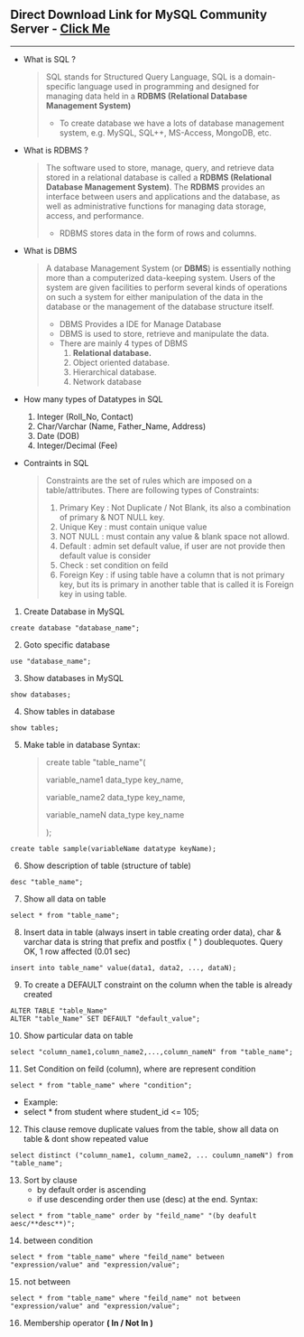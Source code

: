 ## Direct Download Link for MySQL Community Server - [Click Me](https://cdn.mysql.com//Downloads/MySQLInstaller/mysql-installer-community-8.0.29.0.msi)

---

* What is SQL ?
    > SQL stands for Structured Query Language, SQL is a domain-specific language used in programming and designed for managing data held in a **RDBMS (Relational Database Management System)**
    > * To create database we have a lots of database management system, e.g. MySQL, SQL++, MS-Access, MongoDB, etc.

* What is RDBMS ?
    > The software used to store, manage, query, and retrieve data stored in a relational database is called a **RDBMS (Relational Database Management System)**. The **RDBMS** provides an interface between users and applications and the database, as well as administrative functions for managing data storage, access, and performance.
    > * RDBMS stores data in the form of rows and columns.

* What is DBMS
    > A database Management System (or **DBMS**) is essentially nothing more than a computerized data-keeping system. Users of the system are given facilities to perform several kinds of operations on such a system for either manipulation of the data in the database or the management of the database structure itself.
    > * DBMS Provides a IDE for Manage Database
    > * DBMS is used to store, retrieve and manipulate the data.
    > * There are mainly 4 types of DBMS
    >    1. **Relational database.**
    >    2. Object oriented database.
    >    3. Hierarchical database.
    >    4. Network database

* How many types of Datatypes in SQL
    1. Integer (Roll_No, Contact)
    2. Char/Varchar (Name, Father_Name, Address)
    3. Date (DOB)
    4. Integer/Decimal (Fee)

* Contraints in SQL
    > Constraints are the set of rules which are imposed on a table/attributes.
    > There are following types of Constraints:
    > 1. Primary Key : Not Duplicate / Not Blank, its also a combination of primary & NOT NULL key.
    > 2. Unique Key : must contain unique value
    > 3. NOT NULL : must contain any value & blank space not allowd.
    > 4. Default : admin set default value, if user are not provide then default value is consider
    > 5. Check : set condition on feild
    > 6. Foreign Key : if using table have a column that is not primary key, but its is primary in another table that is called it is Foreign key in using table.

1. Create Database in MySQL
```
create database "database_name";
```

2. Goto specific database
```
use "database_name";
```

3. Show databases in MySQL
```
show databases;
```

4. Show tables in database
```
show tables;
```

5. Make table in database
Syntax:
    > create table "table_name"(
    >
    >    variable_name1 data_type key_name,
    >
    >    variable_name2 data_type key_name,
    >
    >    variable_nameN data_type key_name
    >
    > );
```
create table sample(variableName datatype keyName);
```

6. Show description of table (structure of table)
```
desc "table_name";
```

7. Show all data on table
```
select * from "table_name";
```

8. Insert data in table (always insert in table creating order data), char & varchar data is string that prefix and postfix ( " ) doublequotes.
Query OK, 1 row affected (0.01 sec)
```
insert into table_name" value(data1, data2, ..., dataN);
```

9. To create a DEFAULT constraint on the column when the table is already created
```
ALTER TABLE "table_Name"
ALTER "table_Name" SET DEFAULT "default_value";
```

10. Show particular data on table
```
select "column_name1,column_name2,...,column_nameN" from "table_name";
```

11. Set Condition on feild (column), where are represent condition
```
select * from "table_name" where "condition";
```

* Example:
* select * from student where student_id <= 105;

12. This clause remove duplicate values from the table, show all data on table & dont show repeated value
```
select distinct ("column_name1, column_name2, ... coulumn_nameN") from "table_name";
```

13. Sort by clause
    * by default order is ascending
    * if use descending order then use (desc) at the end.
Syntax:
```
select * from "table_name" order by "feild_name" "(by deafult aesc/**desc**)";
```

14. between condition
```
select * from "table_name" where "feild_name" between "expression/value" and "expression/value";
```

15. not between
```
select * from "table_name" where "feild_name" not between "expression/value" and "expression/value";
```
16. Membership operator **( In / Not In )**
